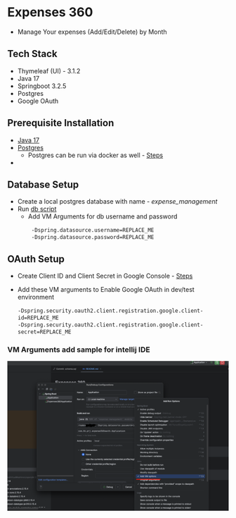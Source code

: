 # Expenses 360

- Manage Your expenses (Add/Edit/Delete) by Month

## Tech Stack
- Thymeleaf (UI) - 3.1.2
- Java 17
- Springboot 3.2.5
- Postgres
- Google OAuth

## Prerequisite Installation
- [Java 17](https://www.oracle.com/java/technologies/downloads/#java17) 
- [Postgres](https://www.postgresql.org/download/)
  - Postgres can be run via docker as well - [Steps](docs/postgres-steps.md)
- 
## Database Setup 
 - Create a local postgres database with name - *expense_management*
 - Run [db script](./src/main/resources/db/schema.sql)
   - Add VM Arguments for db username and password 
     ```
      -Dspring.datasource.username=REPLACE_ME
      -Dspring.datasource.password=REPLACE_ME
     ```

## OAuth Setup
  - Create Client ID and Client Secret in Google Console - [Steps](docs/oauth-setup-steps.md)
  - Add these VM arguments to Enable Google OAuth in dev/test environment
    
    ```
    -Dspring.security.oauth2.client.registration.google.client-id=REPLACE_ME
    -Dspring.security.oauth2.client.registration.google.client-secret=REPLACE_ME
    ```

### VM Arguments add sample for intellij IDE
![](docs/vm-arguments.png)
